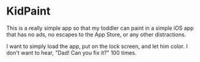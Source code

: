 # KidPaint

This is a really simple app so that my toddler can paint in a simple iOS app that has no ads, no escapes to the App Store, or any other distractions.

I want to simply load the app, put on the lock screen, and let him color. I don't want to hear, "Dad! Can you fix it?" 100 times.
